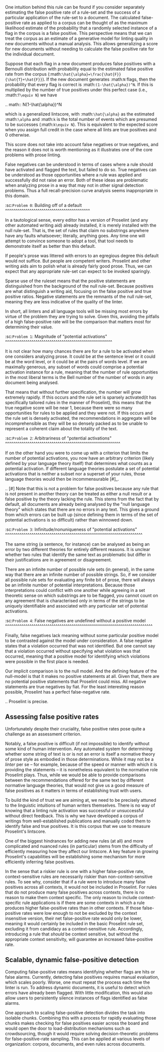 One intuition behind this rule can be found if you consider separately estimating the false positive rate of a rule-set and the success of a particular application of the rule-set to a document. The calculated false-positive rate as applied to a corpus can be thought of as the maximum likelihood estimate of the probability that a randomly selected instance of a flag in the corpus is a false positive. This perspective means that we can treat the corpus as an estimate of a generative model for linting quality in new documents without a manual analysis. This allows generalizing a score for new documents without needing to calculate the false positive rate for the individual document.

Suppose that each flag in a new document produces false positives with a Bernoulli distribution with probability equal to the estimated false positive rate from the corpus (:math:`\hat{\alpha}=\frac{\hat{F}}{\hat{T}+\hat{F}}`). If the new document generates :math:`N` flags, then the probability that every flag is correct is :math:`(1-\hat{\alpha})^N`. If this is multiplied by the number of true positives under this perfect case (i.e., :math:`T\equiv N`) we have

.. math::
    N(1-\hat{\alpha})^N

which is a generalized lintscore, with :math:`\hat{\alpha}` as the estimated :math:`\alpha` and :math:`k` is the total number of events which are presumed to be successes (:math:`k\equiv N`). This is equivalent to the expected score when you assign full credit in the case where all lints are true positives and 0 otherwise.

This score does not take into account false negatives or true negatives, and the reason it does not is worth mentioning as it illustrates one of the core problems with prose linting.

False negatives can be understood in terms of cases where a rule should have activated and flagged the text, but failed to do so. True negatives can be understood as those opportunities where a rule was applied and successfully did not raise an error. Both of these ideas are problematic when analyzing prose in a way that may not in other signal detection problems. Thus a full recall-precision curve analysis seems inappropriate in this domain.


:sc:`Problem 0`: Building off of a default
^^^^^^^^^^^^^^^^^^^^^^^^^^^^^^^^^^^^^^^^^^

In a tautological sense, every editor has a version of Proselint (and any other automated writing aid) already installed, it is merely installed with the null rule-set. That is, the set of rules that claim no substrings anywhere have any faults whatsoever; literally, anything goes. Any time one will attempt to convince someone to adopt a tool, that tool needs to demonstrate itself as better than this default.

If people's prose was littered with errors to an egregious degree this default would not suffice. But people are competent writers. Proselint and other writing aids aim to polish what is already fairly good prose. Thus, we can expect that any appropriate rule-set can expect to be invoked sparingly. 

Sparse use of the ruleset means that the positive statements are distinguished from the background of the null rule-set. Because positives are what distinguish a writing aid, focusing on the false positive and true positive ratios. Negative statements are the remnants of the null rule-set, meaning they are less indicative of the quality of the linter.

In short, all linters and all language tools will be missing most errors by virtue of the problem they are trying to solve. Given this, avoiding the pitfalls of a high false-positive rate will be the comparison that matters most for determining their value.

:sc:`Problem 1`: Magnitude of "potential activations"
^^^^^^^^^^^^^^^^^^^^^^^^^^^^^^^^^^^^^^^^^^^^^^^^^^^^^

It is not clear how many chances there are for a rule to be activated when one considers analyzing prose. It could be at the sentence level or it could be at the word level, or it could be at the pairs of words level. If we are maximally generous, any subset of words could comprise a potential activation instance for a rule, meaning that the number of rule opportunities in the most liberal terms is the Bell number of the number of words in any document being analysed.

That means that without further specification, the number will grow extremely rapidly. If this occurs and the rule set is sparsely activated(it has specifically tailored rules in the manner of Proselint), this means that the true negative score will be near 1, because there were so many opportunities for rules to be applied and they were not. If this occurs and the rule set is densely activated, the recommendations in aggregate will be incomprehensible as they will be so densely packed as to be unable to represent a coherent claim about the totality of the text.


:sc:`Problem 2`: Arbitrariness of "potential activations"
^^^^^^^^^^^^^^^^^^^^^^^^^^^^^^^^^^^^^^^^^^^^^^^^^^^^^^^^^

If on the other hand you were to come up with a criterion that limits the number of potential activations, you now have an arbitrary criterion (likely defined by your language theory itself) that determines what counts as a potential activation. If different language theories postulate a set of potential activations that is neither a subset nor a superset of your rules, those language theories would then be incommensurable [#]_.


.. [#] Note that this is not a problem for false positives because any rule that is not present in another theory can be treated as either a null result or a false positive by the theory lacking the rule. This stems from the fact that by default, all documents are already being analysed by the "null language theory" which states that there are no errors in any text. This gives a ground from which errors can be built up (since defining them in terms of the set of potential activations is so difficult) rather than winnowed down.

:sc:`Problem 3`: Infinitude/nonuniqueness of "potential activations"
^^^^^^^^^^^^^^^^^^^^^^^^^^^^^^^^^^^^^^^^^^^^^^^^^^^^^^^^^^^^^^^^^^^^

The same string (a sentence, for instance) can be analysed as being an error by two different theories for entirely different reasons. It is unclear whether two rules that identify the same text as problematic but differ in their justifications are in agreement or disagreement.

There are an infinite number of possible rule sets (in general), in the same way that there are an infinite number of possible strings. So, if we consider all possible rule sets for evaluating any finite bit of prose, there will always be an infinite number of potential interpretations. Because those interpretations could conflict with one another while agreeing in a set theoretic sense on which substrings are to be flagged, you cannot count on any agreement that is characterised only in terms of the strings to be uniquely identifiable and associated with any particular set of potential activations.

:sc:`Problem 4`: False negatives are undefined without a positive model
^^^^^^^^^^^^^^^^^^^^^^^^^^^^^^^^^^^^^^^^^^^^^^^^^^^^^^^^^^^^^^^^^^^^^^^^^

Finally, false negatives lack meaning without some particular positive model to be contrasted against the model under consideration. A false negative states that a violation occurred that was not identified. But one cannot say that a violation occurred without specifying what violation was that occurred, meaning that a positive model for identifying which violations were possible in the first place is needed.

Our implicit comparison is to the null model. And the defining feature of the null-model is that it makes no positive statements at all. Given that, there are no potential positive statements that Proselint could miss. All negative statements are true negatives by fiat. For the least interesting reason possible, Proselint has a perfect false-negative rate. 


.. Proselint is precise. 

Assessing false positive rates
------------------------------

Unfortunately despite their cruciality, false positive rates pose quite a challenge as an assessment criterion.

Notably, a false positive is difficult (if not impossible) to identify without some kind of human intervention. 
Any automated system for determining whether some string of text is or is not an error is itself a normative theory of prose style as embodied in those determinations.
While it may not be a *linter* per se – for example, because of the speed or manner with which it is providing the statements – it is nonetheless equivalent to the normative role Proselint plays.
Thus, while we would be able to provide comparisons between the recommendations offered for the same text by different normative language theories, that would not give us a good measure of false positives as it matters in terms of establishing trust with users.

To build the kind of trust we are aiming at, we need to be precisely attuned to the linguistic intuitions of human writers themselves. 
There is no way of knowing that a linting rule activation was successful or unsuccessful without direct feedback.
This is why we have developed a corpus of writings from well-established publications and manually coded them to identify false and true positives. 
It is this corpus that we use to measure Proselint's lintscore. 

One of the biggest hindrances for adding new rules (at all) and more complicated and nuanced rules (in particular) stems from the difficulty of efficiently measuring how they affect our lintscore.
A key feature in growing Proselint's capabilities will be establishing some mechanism for more efficiently inferring false positives.

In the sense that a riskier rule is one with a higher false-positive rate, context-sensitive rules are necessarily riskier than non-context-sensitive rules. To see why, consider that if a rule were to introduce many false positives across all contexts, it would not be included in Proselint. For rules that do not produce many false positives across contexts, there is no reason to make them context specific. The only reason to include context-specific rule applications is if there are some contexts in which a rule produces higher false-positive rates than in other contexts. If those false-positive rates were low enough to not be excluded by the context insensitive version, their net false-positive rate would only be lower, meaning it would certainly be included in the basic Proselint rule set, excluding it from candidacy as a context-sensitive rule. Accordingly, introducing a rule that *should* be context sensitive, but without the appropriate context sensitivity, will guarantee an increased false-positive rate.


Scalable, dynamic false-positive detection
------------------------------------------

Computing false-positive rates means identifying whether flags are hits or false alarms. Currently, detecting false positives requires manual evaluation, which scales poorly. Worse, one must repeat the process each time the linter is run. To address dynamic documents, it is useful to detect which errors have already been flagged. With little modification, this would also allow users to persistently silence instances of flags identified as false alarms.

One approach to scaling false-positive detection divides the task into isolable chunks. Combining this with a process for rapidly evaluating those chunks makes checking for false positives easier across the board and would open the door to load-distribution mechanisms such as crowdsourcing, though it would require solving decision-theoretic problems for false-positive-rate sampling. This can be applied at various levels of organization: corpora, documents, and even rules across documents.

